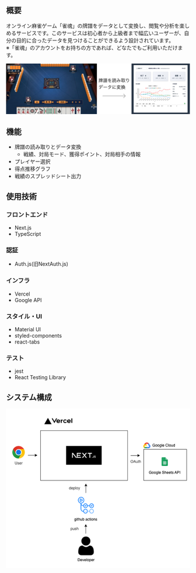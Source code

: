 ## 概要
オンライン麻雀ゲーム「雀魂」の牌譜をデータとして変換し、閲覧や分析を楽しめるサービスです。このサービスは初心者から上級者まで幅広いユーザーが、自分の目的に合ったデータを見つけることができるよう設計されています。  
※「雀魂」のアカウントをお持ちの方であれば、どなたでもご利用いただけます。

![paifu-trans](https://github.com/iwamoto65/github-images/raw/main/paifu-trans.png)
## 機能
- 牌譜の読み取りとデータ変換
  - 戦績、対局モード、獲得ポイント、対局相手の情報
- プレイヤー選択
- 得点推移グラフ
- 戦績のスプレッドシート出力

## 使用技術
### フロントエンド
- Next.js
- TypeScript
### 認証
- Auth.js(旧NextAuth.js)
### インフラ
- Vercel
- Google API
### スタイル・UI
- Material UI
- styled-components
- react-tabs
### テスト
- jest
- React Testing Library

## システム構成
![flowchart](https://github.com/iwamoto65/github-images/raw/main/mahjong-data-viewer-site.png)

